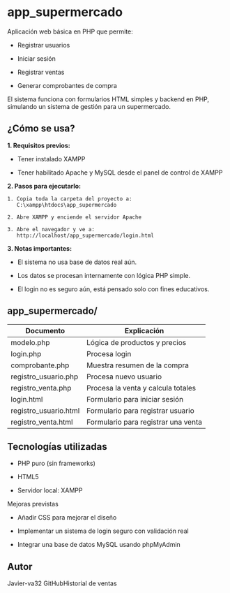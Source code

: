 # app_supermercado

Aplicación web básica en PHP que permite:

* Registrar usuarios

* Iniciar sesión

* Registrar ventas

* Generar comprobantes de compra

El sistema funciona con formularios HTML simples y backend en PHP, simulando un sistema de gestión para un supermercado.


## ¿Cómo se usa? 

**1. Requisitos previos:**

* Tener instalado XAMPP

* Tener habilitado Apache y MySQL desde el panel de control de XAMPP

**2. Pasos para ejecutarlo:**

```
1. Copia toda la carpeta del proyecto a:
   C:\xampp\htdocs\app_supermercado

2. Abre XAMPP y enciende el servidor Apache

3. Abre el navegador y ve a:
   http://localhost/app_supermercado/login.html
``` 

**3. Notas importantes:**

* El sistema no usa base de datos real aún.

* Los datos se procesan internamente con lógica PHP simple.

* El login no es seguro aún, está pensado solo con fines educativos.

## app_supermercado/

|Documento | Explicación |
|----------|-------------|
|modelo.php | Lógica de productos y precios
|login.php |  Procesa login
|comprobante.php | Muestra resumen de la compra
|registro_usuario.php | Procesa nuevo usuario
|registro_venta.php | Procesa la venta y calcula totales
|login.html | Formulario para iniciar sesión
|registro_usuario.html | Formulario para registrar usuario
|registro_venta.html | Formulario para registrar una venta


## Tecnologías utilizadas

* PHP puro (sin frameworks)

* HTML5

* Servidor local: XAMPP

Mejoras previstas

* Añadir CSS para mejorar el diseño

* Implementar un sistema de login seguro con validación real

* Integrar una base de datos MySQL usando phpMyAdmin

## Autor

Javier-va32
GitHubHistorial de ventas